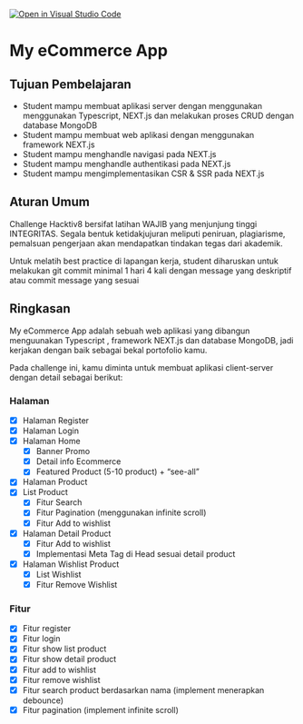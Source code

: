 [![Open in Visual Studio Code](https://classroom.github.com/assets/open-in-vscode-718a45dd9cf7e7f842a935f5ebbe5719a5e09af4491e668f4dbf3b35d5cca122.svg)](https://classroom.github.com/online_ide?assignment_repo_id=14983414&assignment_repo_type=AssignmentRepo)

# My eCommerce App

## Tujuan Pembelajaran

-   Student mampu membuat aplikasi server dengan menggunakan menggunakan Typescript, NEXT.js dan melakukan proses CRUD dengan database MongoDB
-   Student mampu membuat web aplikasi dengan menggunakan framework NEXT.js
-   Student mampu menghandle navigasi pada NEXT.js
-   Student mampu menghandle authentikasi pada NEXT.js
-   Student mampu mengimplementasikan CSR & SSR pada NEXT.js

## Aturan Umum

Challenge Hacktiv8 bersifat latihan WAJIB yang menjunjung tinggi INTEGRITAS. Segala bentuk ketidakjujuran meliputi peniruan, plagiarisme, pemalsuan pengerjaan akan mendapatkan tindakan tegas dari akademik.

Untuk melatih best practice di lapangan kerja, student diharuskan untuk melakukan git commit minimal 1 hari 4 kali dengan message yang deskriptif atau commit message yang sesuai

## Ringkasan

My eCommerce App adalah sebuah web aplikasi yang dibangun menguunakan Typescript , framework NEXT.js dan database MongoDB, jadi kerjakan dengan baik sebagai bekal portofolio kamu.

Pada challenge ini, kamu diminta untuk membuat aplikasi client-server dengan detail sebagai berikut:

### Halaman

-   [x] Halaman Register
-   [x] Halaman Login
-   [x] Halaman Home
    -   [x] Banner Promo
    -   [x] Detail info Ecommerce
    -   [x] Featured Product (5-10 product) + “see-all”
-   [x] Halaman Product
-   [x] List Product
    -   [x] Fitur Search
    -   [x] Fitur Pagination (menggunakan infinite scroll)
    -   [x] Fitur Add to wishlist
-   [x] Halaman Detail Product
    -   [x] Fitur Add to wishlist
    -   [x] Implementasi Meta Tag di Head sesuai detail product
-   [x] Halaman Wishlist Product
    -   [x] List Wishlist
    -   [x] Fitur Remove Wishlist

### Fitur

-   [x] Fitur register
-   [x] Fitur login
-   [x] Fitur show list product
-   [x] Fitur show detail product
-   [x] Fitur add to wishlist
-   [x] Fitur remove wishlist
-   [x] Fitur search product berdasarkan nama (implement menerapkan debounce)
-   [x] Fitur pagination (implement infinite scroll)
